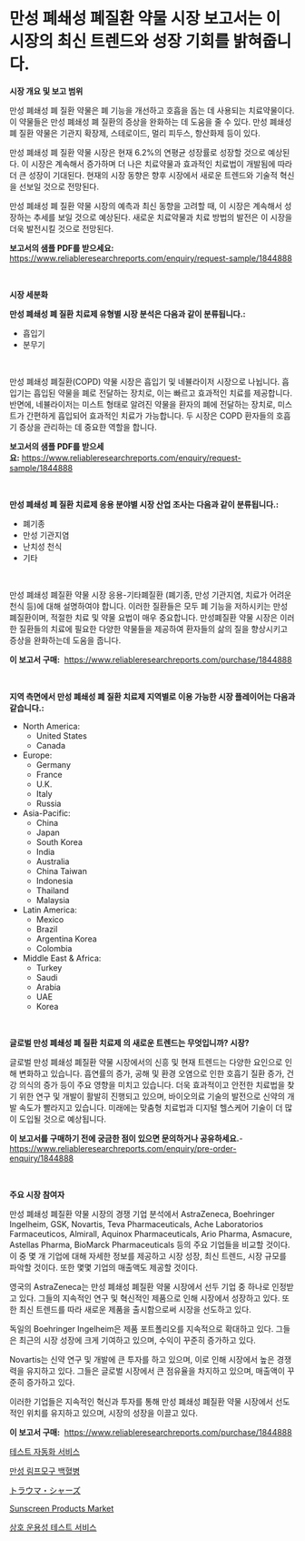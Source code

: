 <p><h1>만성 폐쇄성 폐질환 약물 시장 보고서는 이 시장의 최신 트렌드와 성장 기회를 밝혀줍니다.</h1></p><p><strong>시장 개요 및 보고 범위</strong></p>
<p><p>만성 폐쇄성 폐 질환 약물은 폐 기능을 개선하고 호흡을 돕는 데 사용되는 치료약물이다. 이 약물들은 만성 폐쇄성 폐 질환의 증상을 완화하는 데 도움을 줄 수 있다. 만성 폐쇄성 폐 질환 약물은 기관지 확장제, 스테로이드, 멀리 피두스, 항산화제 등이 있다. </p><p>만성 폐쇄성 폐 질환 약물 시장은 현재 6.2%의 연평균 성장률로 성장할 것으로 예상된다. 이 시장은 계속해서 증가하며 더 나은 치료약물과 효과적인 치료법이 개발됨에 따라 더 큰 성장이 기대된다. 현재의 시장 동향은 향후 시장에서 새로운 트렌드와 기술적 혁신을 선보일 것으로 전망된다.</p><p>만성 폐쇄성 폐 질환 약물 시장의 예측과 최신 동향을 고려할 때, 이 시장은 계속해서 성장하는 추세를 보일 것으로 예상된다. 새로운 치료약물과 치료 방법의 발전은 이 시장을 더욱 발전시킬 것으로 전망된다.</p></p>
<p><strong>보고서의 샘플 PDF를 받으세요:</strong> <a href="https://www.reliableresearchreports.com/enquiry/request-sample/1844888">https://www.reliableresearchreports.com/enquiry/request-sample/1844888</a></p>
<p>&nbsp;</p>
<p><strong>시장 세분화</strong></p>
<p><strong>만성 폐쇄성 폐 질환 치료제 유형별 시장 분석은 다음과 같이 분류됩니다.:</strong></p>
<p><ul><li>흡입기</li><li>분무기</li></ul></p>
<p>&nbsp;</p>
<p><p>만성 폐쇄성 폐질환(COPD) 약물 시장은 흡입기 및 네뷸라이저 시장으로 나뉩니다. 흡입기는 흡입된 약물을 폐로 전달하는 장치로, 이는 빠르고 효과적인 치료를 제공합니다. 반면에, 네뷸라이저는 미스트 형태로 알려진 약물을 환자의 폐에 전달하는 장치로, 미스트가 간편하게 흡입되어 효과적인 치료가 가능합니다. 두 시장은 COPD 환자들의 호흡기 증상을 관리하는 데 중요한 역할을 합니다.</p></p>
<p><strong>보고서의 샘플 PDF를 받으세요:</strong>&nbsp;<a href="https://www.reliableresearchreports.com/enquiry/request-sample/1844888">https://www.reliableresearchreports.com/enquiry/request-sample/1844888</a></p>
<p>&nbsp;</p>
<p><strong> 만성 폐쇄성 폐 질환 치료제 응용 분야별 시장 산업 조사는 다음과 같이 분류됩니다.:</strong></p>
<p><ul><li>폐기종</li><li>만성 기관지염</li><li>난치성 천식</li><li>기타</li></ul></p>
<p>&nbsp;</p>
<p><p>만성 폐쇄성 폐질환 약물 시장 응용-기타폐질환 (폐기종, 만성 기관지염, 치료가 어려운 천식 등)에 대해 설명하여야 합니다. 이러한 질환들은 모두 폐 기능을 저하시키는 만성 폐질환이며, 적절한 치료 및 약물 요법이 매우 중요합니다. 만성폐질환 약물 시장은 이러한 질환들의 치료에 필요한 다양한 약물들을 제공하여 환자들의 삶의 질을 향상시키고 증상을 완화하는데 도움을 줍니다.</p></p>
<p><strong>이 보고서 구매:</strong>&nbsp; <a href="https://www.reliableresearchreports.com/purchase/1844888">https://www.reliableresearchreports.com/purchase/1844888</a></p>
<p>&nbsp;</p>
<p><strong>지역 측면에서 만성 폐쇄성 폐 질환 치료제 지역별로 이용 가능한 시장 플레이어는 다음과 같습니다.:</strong></p>
<p><ul>
    <li>
        North America:
        <ul>
            <li>United States</li>
            <li>Canada</li>
        </ul>
    </li>
    <li>
        Europe:
        <ul>
            <li>Germany</li>
            <li>France</li>
            <li>U.K.</li>
            <li>Italy</li>
            <li>Russia</li>
        </ul>
    </li>
    <li>
        Asia-Pacific:
        <ul>
            <li>China</li>
            <li>Japan</li>
            <li>South Korea</li>
            <li>India</li>
            <li>Australia</li>
            <li>China Taiwan</li>
            <li>Indonesia</li>
            <li>Thailand</li>
            <li>Malaysia</li>
        </ul>
    </li>
    <li>
        Latin America:
        <ul>
            <li>Mexico</li>
            <li>Brazil</li>
            <li>Argentina Korea</li>
            <li>Colombia</li>
        </ul>
    </li>
    <li>
        Middle East & Africa:
        <ul>
            <li>Turkey</li>
            <li>Saudi</li>
            <li>Arabia</li>
            <li>UAE</li>
            <li>Korea</li>
        </ul>
    </li>
    </ul></p>
<p>&nbsp;</p>
<p><strong>글로벌 만성 폐쇄성 폐 질환 치료제 의 새로운 트렌드는 무엇입니까? 시장?</strong></p>
<p><p>글로벌 만성 폐쇄성 폐질환 약물 시장에서의 신흥 및 현재 트렌드는 다양한 요인으로 인해 변화하고 있습니다. 흡연률의 증가, 공해 및 환경 오염으로 인한 호흡기 질환 증가, 건강 의식의 증가 등이 주요 영향을 미치고 있습니다. 더욱 효과적이고 안전한 치료법을 찾기 위한 연구 및 개발이 활발히 진행되고 있으며, 바이오의료 기술의 발전으로 신약의 개발 속도가 빨라지고 있습니다. 미래에는 맞춤형 치료법과 디지털 헬스케어 기술이 더 많이 도입될 것으로 예상됩니다.</p></p>
<p><strong>이 보고서를 구매하기 전에 궁금한 점이 있으면 문의하거나 공유하세요.</strong>- <a href="https://www.reliableresearchreports.com/enquiry/pre-order-enquiry/1844888">https://www.reliableresearchreports.com/enquiry/pre-order-enquiry/1844888</a></p>
<p>&nbsp;</p>
<p><strong>주요 시장 참여자</strong></p>
<p><p>만성 폐쇄성 폐질환 약물 시장의 경쟁 기업 분석에서 AstraZeneca, Boehringer Ingelheim, GSK, Novartis, Teva Pharmaceuticals, Ache Laboratorios Farmaceuticos, Almirall, Aquinox Pharmaceuticals, Ario Pharma, Asmacure, Astellas Pharma, BioMarck Pharmaceuticals 등의 주요 기업들을 비교할 것이다. 이 중 몇 개 기업에 대해 자세한 정보를 제공하고 시장 성장, 최신 트렌드, 시장 규모를 파악할 것이다. 또한 몇몇 기업의 매출액도 제공할 것이다.</p><p>영국의 AstraZeneca는 만성 폐쇄성 폐질환 약물 시장에서 선두 기업 중 하나로 인정받고 있다. 그들의 지속적인 연구 및 혁신적인 제품으로 인해 시장에서 성장하고 있다. 또한 최신 트렌드를 따라 새로운 제품을 출시함으로써 시장을 선도하고 있다.</p><p>독일의 Boehringer Ingelheim은 제품 포트폴리오를 지속적으로 확대하고 있다. 그들은 최근의 시장 성장에 크게 기여하고 있으며, 수익이 꾸준히 증가하고 있다.</p><p>Novartis는 신약 연구 및 개발에 큰 투자를 하고 있으며, 이로 인해 시장에서 높은 경쟁력을 유지하고 있다. 그들은 글로벌 시장에서 큰 점유율을 차지하고 있으며, 매출액이 꾸준히 증가하고 있다.</p><p>이러한 기업들은 지속적인 혁신과 투자를 통해 만성 폐쇄성 폐질환 약물 시장에서 선도적인 위치를 유지하고 있으며, 시장의 성장을 이끌고 있다.</p></p>
<p><strong>이 보고서 구매:</strong>&nbsp;&nbsp;<a href="https://www.reliableresearchreports.com/purchase/1844888">https://www.reliableresearchreports.com/purchase/1844888</a></p>
<p><p><a href="https://medium.com/@cesarytupaucek566/%ED%85%8C%EC%8A%A4%ED%8A%B8-%EC%9E%90%EB%8F%99%ED%99%94-%EC%84%9C%EB%B9%84%EC%8A%A4-%EC%8B%9C%EC%9E%A5-%EA%B7%9C%EB%AA%A8-cagr-2024-2030%EB%85%84-%ED%8A%B8%EB%A0%8C%EB%93%9C-1d629ba76b9f">테스트 자동화 서비스</a></p><p><a href="https://github.com/mpodehpw07370073/Market-Research-Report-List-1/blob/main/1067904186022.md">만성 림프모구 백혈병</a></p><p><a href="https://medium.com/@novabrown3/%E3%83%88%E3%83%A9%E3%82%A6%E3%83%9E%E3%82%B7%E3%82%B6%E3%83%BC%E3%82%B9%E5%B8%82%E5%A0%B4%E3%81%AE%E5%88%86%E6%9E%90-%E3%82%B0%E3%83%AD%E3%83%BC%E3%83%90%E3%83%AB%E7%94%A3%E6%A5%AD%E3%81%AE%E8%A6%8B%E9%80%9A%E3%81%97%E3%81%A8%E4%BA%88%E6%B8%AC-2024%E5%B9%B4%E3%81%8B%E3%82%892031%E5%B9%B4-6593c3c9a26c">トラウマ・シャーズ</a></p><p><a href="https://view.publitas.com/reportprime-1/sunscreen-products-market-insights-market-players-and-forecast-till-2031/">Sunscreen Products Market</a></p><p><a href="https://medium.com/@cesarytupaucek566/%EC%83%81%ED%98%B8-%EC%9A%B4%EC%9A%A9%EC%84%B1-%EA%B2%80%EC%82%AC-%EC%84%9C%EB%B9%84%EC%8A%A4-%EC%8B%9C%EC%9E%A5-%EA%B7%9C%EB%AA%A8-cagr-%EB%8F%99%ED%96%A5-2024-2030-229880ad9142">상호 운용성 테스트 서비스</a></p></p>
